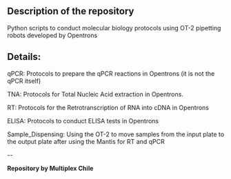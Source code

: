 Description of the repository
--

Python scripts to conduct molecular biology protocols using OT-2 pipetting robots developed by Opentrons


Details:
--

qPCR: Protocols to prepare the qPCR reactions in Opentrons (it is not the qPCR itself)

TNA: Protocols for Total Nucleic Acid extraction in Opentrons.

RT: Protocols for the Retrotranscription of RNA into cDNA in Opentrons

ELISA: Protocols to conduct ELISA tests in Opentrons

Sample_Dispensing: Using the OT-2 to move samples from the input plate to the output plate after using the Mantis for RT and qPCR


--

**Repository by Multiplex Chile**
